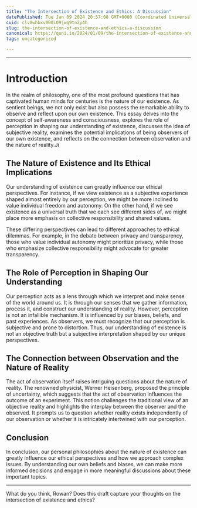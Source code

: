 ```yaml
---
title: "The Intersection of Existence and Ethics: A Discussion"
datePublished: Tue Jan 09 2024 20:57:08 GMT+0000 (Coordinated Universal Time)
cuid: clv8whbxv000i09jwg9tn2y4h
slug: the-intersection-of-existence-and-ethics-a-discussion
canonical: https://quni.io/2024/01/09/the-intersection-of-existence-and-ethics-a-discussion/
tags: uncategorized

---
```


* * *

Introduction
============

In the realm of philosophy, one of the most profound questions that has captivated human minds for centuries is the nature of our existence. As sentient beings, we not only exist but also possess the remarkable ability to observe and reflect upon our own existence. This essay delves into the concept of self-awareness and consciousness, explores the role of perception in shaping our understanding of existence, discusses the idea of subjective reality, examines the potential implications of being observers of our own existence, and reflects on the connection between observation and the nature of reality.Ji

The Nature of Existence and Its Ethical Implications
----------------------------------------------------

Our understanding of existence can greatly influence our ethical perspectives. For instance, if we view existence as a subjective experience shaped almost entirely by our perception, we might be more inclined to value individual freedom and autonomy. On the other hand, if we see existence as a universal truth that we each see different sides of, we might place more emphasis on collective responsibility and shared values.

These differing perspectives can lead to different approaches to ethical dilemmas. For example, in the debate between privacy and transparency, those who value individual autonomy might prioritize privacy, while those who emphasize collective responsibility might advocate for greater transparency.

The Role of Perception in Shaping Our Understanding
---------------------------------------------------

Our perception acts as a lens through which we interpret and make sense of the world around us. It is through our senses that we gather information, process it, and construct our understanding of reality. However, perception is not an infallible mechanism. It is influenced by our biases, beliefs, and past experiences. As observers, we must recognize that our perception is subjective and prone to distortion. Thus, our understanding of existence is not an objective truth but a subjective interpretation shaped by our unique perspectives.

The Connection between Observation and the Nature of Reality
------------------------------------------------------------

The act of observation itself raises intriguing questions about the nature of reality. The renowned physicist, Werner Heisenberg, proposed the principle of uncertainty, which suggests that the act of observation influences the outcome of an experiment. This notion challenges the traditional view of an objective reality and highlights the interplay between the observer and the observed. It prompts us to question whether reality exists independently of our observation or whether it is intricately intertwined with our perception.

Conclusion
----------

In conclusion, our personal philosophies about the nature of existence can greatly influence our ethical perspectives and how we approach complex issues. By understanding our own beliefs and biases, we can make more informed decisions and engage in more meaningful discussions about these important topics.

* * *

What do you think, Rowan? Does this draft capture your thoughts on the intersection of existence and ethics?